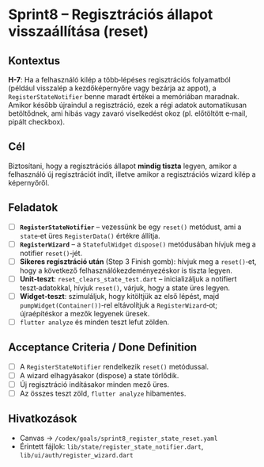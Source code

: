 # Sprint8 – Regisztrációs állapot visszaállítása (reset)

## Kontextus

**H-7**: Ha a felhasználó kilép a több‑lépéses regisztrációs folyamatból (például visszalép a kezdőképernyőre vagy bezárja az appot), a `RegisterStateNotifier` benne maradt értékei a memóriában maradnak. Amikor később újraindul a regisztráció, ezek a régi adatok automatikusan betöltődnek, ami hibás vagy zavaró viselkedést okoz (pl. előtöltött e‑mail, pipált checkbox).

## Cél

Biztosítani, hogy a regisztrációs állapot **mindig tiszta** legyen, amikor a felhasználó új regisztrációt indít, illetve amikor a regisztrációs wizard kilép a képernyőről.

## Feladatok

* [ ] **`RegisterStateNotifier`** – vezessünk be egy `reset()` metódust, ami a `state`‑et üres `RegisterData()` értékre állítja.
* [ ] **`RegisterWizard`** – a `StatefulWidget` `dispose()` metódusában hívjuk meg a notifier `reset()`‑jét.
* [ ] **Sikeres regisztráció után** (Step 3 Finish gomb): hívjuk meg a `reset()`‑et, hogy a következő felhasználókezdeményezéskor is tiszta legyen.
* [ ] **Unit‑teszt**: `reset_clears_state_test.dart` – inicializáljuk a notifiert teszt‑adatokkal, hívjuk `reset()`, várjuk, hogy a state üres legyen.
* [ ] **Widget‑teszt**: szimuláljuk, hogy kitöltjük az első lépést, majd `pumpWidget(Container())`‑rel eltávolítjuk a `RegisterWizard`‑ot; újraépítéskor a mezők legyenek üresek.
* [ ] `flutter analyze` és minden teszt lefut zölden.

## Acceptance Criteria / Done Definition

* [ ] A `RegisterStateNotifier` rendelkezik `reset()` metódussal.
* [ ] A wizard elhagyásakor (dispose) a state törlődik.
* [ ] Új regisztráció indításakor minden mező üres.
* [ ] Az összes teszt zöld, `flutter analyze` hibamentes.

## Hivatkozások

* Canvas → `/codex/goals/sprint8_register_state_reset.yaml`
* Érintett fájlok: `lib/state/register_state_notifier.dart`, `lib/ui/auth/register_wizard.dart`

